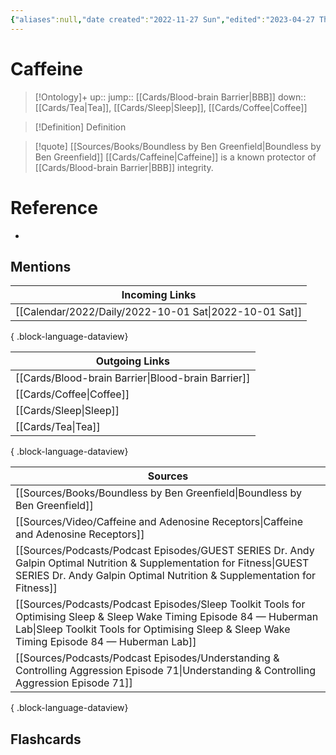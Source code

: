 ```yaml
---
{"aliases":null,"date created":"2022-11-27 Sun","edited":"2023-04-27 Thu","dg-publish":true,"permalink":"/cards/caffeine/","dgPassFrontmatter":true}
---
```


# Caffeine

> [!Ontology]+
> up:: 
> jump:: [[Cards/Blood-brain Barrier\|BBB]]
> down:: [[Cards/Tea\|Tea]], [[Cards/Sleep\|Sleep]], [[Cards/Coffee\|Coffee]]

> [!Definition] Definition
> 

> [!quote] [[Sources/Books/Boundless by Ben Greenfield\|Boundless by Ben Greenfield]]
> [[Cards/Caffeine\|Caffeine]] is a known protector of [[Cards/Blood-brain Barrier\|BBB]] integrity.

# Reference
- 

## Mentions
| Incoming Links                                            |
| --------------------------------------------------------- |
| [[Calendar/2022/Daily/2022-10-01 Sat\|2022-10-01 Sat]] |

{ .block-language-dataview}

| Outgoing Links                                        |
| ----------------------------------------------------- |
| [[Cards/Blood-brain Barrier\|Blood-brain Barrier]] |
| [[Cards/Coffee\|Coffee]]                           |
| [[Cards/Sleep\|Sleep]]                             |
| [[Cards/Tea\|Tea]]                                 |

{ .block-language-dataview}

| Sources                                                                                                                                                                                                                       |
| ----------------------------------------------------------------------------------------------------------------------------------------------------------------------------------------------------------------------------- |
| [[Sources/Books/Boundless by Ben Greenfield\|Boundless by Ben Greenfield]]                                                                                                                                                 |
| [[Sources/Video/Caffeine and Adenosine Receptors\|Caffeine and Adenosine Receptors]]                                                                                                                                       |
| [[Sources/Podcasts/Podcast Episodes/GUEST SERIES Dr. Andy Galpin Optimal Nutrition & Supplementation for Fitness\|GUEST SERIES Dr. Andy Galpin Optimal Nutrition & Supplementation for Fitness]]                           |
| [[Sources/Podcasts/Podcast Episodes/Sleep Toolkit  Tools for Optimising Sleep & Sleep Wake Timing   Episode 84 — Huberman Lab\|Sleep Toolkit  Tools for Optimising Sleep & Sleep Wake Timing   Episode 84 — Huberman Lab]] |
| [[Sources/Podcasts/Podcast Episodes/Understanding & Controlling Aggression   Episode 71\|Understanding & Controlling Aggression   Episode 71]]                                                                             |

{ .block-language-dataview}

## Flashcards
